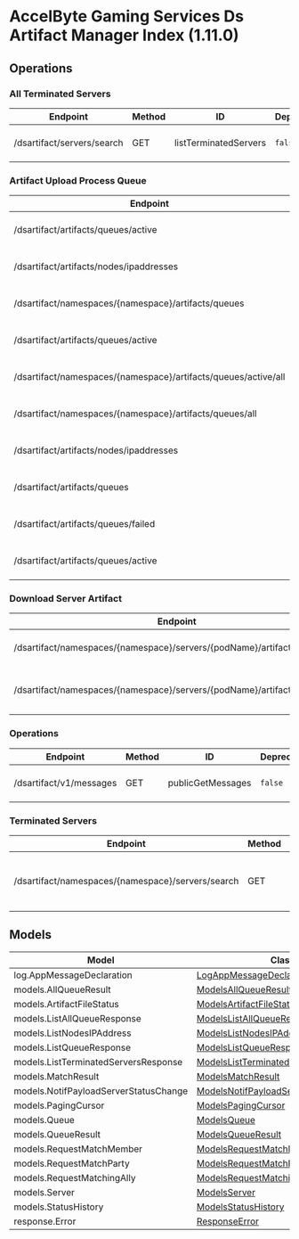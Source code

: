 [//]: # (<< Code generated. DO NOT EDIT!)

[//]: # (<< template file: ags_py_codegen)

# AccelByte Gaming Services Ds Artifact Manager Index (1.11.0)


## Operations

### All Terminated Servers
| Endpoint | Method | ID | Deprecated | Class | Wrapper | Example |
|---|---|---|---|---|---|---|
| /dsartifact/servers/search | GET | listTerminatedServers | `false` | [ListTerminatedServers](../../accelbyte_py_sdk/api/dsartifact/operations/all_terminated_servers/list_terminated_servers.py) | [list_terminated_servers](../../accelbyte_py_sdk/api/dsartifact/wrappers/_all_terminated_servers.py) | [accelbyte_py_sdk_cli dsartifact-list-terminated-servers](../../samples/cli/accelbyte_py_sdk_cli/dsartifact/_list_terminated_servers.py) |

### Artifact Upload Process Queue
| Endpoint | Method | ID | Deprecated | Class | Wrapper | Example |
|---|---|---|---|---|---|---|
| /dsartifact/artifacts/queues/active | DELETE | deleteActiveQueue | `false` | [DeleteActiveQueue](../../accelbyte_py_sdk/api/dsartifact/operations/artifact_upload_process_queue/delete_active_queue.py) | [delete_active_queue](../../accelbyte_py_sdk/api/dsartifact/wrappers/_artifact_upload_process_queue.py) | [accelbyte_py_sdk_cli dsartifact-delete-active-queue](../../samples/cli/accelbyte_py_sdk_cli/dsartifact/_delete_active_queue.py) |
| /dsartifact/artifacts/nodes/ipaddresses | DELETE | deleteNodeByID | `false` | [DeleteNodeByID](../../accelbyte_py_sdk/api/dsartifact/operations/artifact_upload_process_queue/delete_node_by_id.py) | [delete_node_by_id](../../accelbyte_py_sdk/api/dsartifact/wrappers/_artifact_upload_process_queue.py) | [accelbyte_py_sdk_cli dsartifact-delete-node-by-id](../../samples/cli/accelbyte_py_sdk_cli/dsartifact/_delete_node_by_id.py) |
| /dsartifact/namespaces/{namespace}/artifacts/queues | DELETE | deleteQueue | `false` | [DeleteQueue](../../accelbyte_py_sdk/api/dsartifact/operations/artifact_upload_process_queue/delete_queue.py) | [delete_queue](../../accelbyte_py_sdk/api/dsartifact/wrappers/_artifact_upload_process_queue.py) | [accelbyte_py_sdk_cli dsartifact-delete-queue](../../samples/cli/accelbyte_py_sdk_cli/dsartifact/_delete_queue.py) |
| /dsartifact/artifacts/queues/active | GET | getActiveQueue | `false` | [GetActiveQueue](../../accelbyte_py_sdk/api/dsartifact/operations/artifact_upload_process_queue/get_active_queue.py) | [get_active_queue](../../accelbyte_py_sdk/api/dsartifact/wrappers/_artifact_upload_process_queue.py) | [accelbyte_py_sdk_cli dsartifact-get-active-queue](../../samples/cli/accelbyte_py_sdk_cli/dsartifact/_get_active_queue.py) |
| /dsartifact/namespaces/{namespace}/artifacts/queues/active/all | GET | listAllActiveQueue | `false` | [ListAllActiveQueue](../../accelbyte_py_sdk/api/dsartifact/operations/artifact_upload_process_queue/list_all_active_queue.py) | [list_all_active_queue](../../accelbyte_py_sdk/api/dsartifact/wrappers/_artifact_upload_process_queue.py) | [accelbyte_py_sdk_cli dsartifact-list-all-active-queue](../../samples/cli/accelbyte_py_sdk_cli/dsartifact/_list_all_active_queue.py) |
| /dsartifact/namespaces/{namespace}/artifacts/queues/all | GET | listAllQueue | `false` | [ListAllQueue](../../accelbyte_py_sdk/api/dsartifact/operations/artifact_upload_process_queue/list_all_queue.py) | [list_all_queue](../../accelbyte_py_sdk/api/dsartifact/wrappers/_artifact_upload_process_queue.py) | [accelbyte_py_sdk_cli dsartifact-list-all-queue](../../samples/cli/accelbyte_py_sdk_cli/dsartifact/_list_all_queue.py) |
| /dsartifact/artifacts/nodes/ipaddresses | GET | listNodesIPAddress | `false` | [ListNodesIPAddress](../../accelbyte_py_sdk/api/dsartifact/operations/artifact_upload_process_queue/list_nodes_ip_address.py) | [list_nodes_ip_address](../../accelbyte_py_sdk/api/dsartifact/wrappers/_artifact_upload_process_queue.py) | [accelbyte_py_sdk_cli dsartifact-list-nodes-ip-address](../../samples/cli/accelbyte_py_sdk_cli/dsartifact/_list_nodes_ip_address.py) |
| /dsartifact/artifacts/queues | GET | listQueue | `false` | [ListQueue](../../accelbyte_py_sdk/api/dsartifact/operations/artifact_upload_process_queue/list_queue.py) | [list_queue](../../accelbyte_py_sdk/api/dsartifact/wrappers/_artifact_upload_process_queue.py) | [accelbyte_py_sdk_cli dsartifact-list-queue](../../samples/cli/accelbyte_py_sdk_cli/dsartifact/_list_queue.py) |
| /dsartifact/artifacts/queues/failed | PUT | reportFailedUpload | `false` | [ReportFailedUpload](../../accelbyte_py_sdk/api/dsartifact/operations/artifact_upload_process_queue/report_failed_upload.py) | [report_failed_upload](../../accelbyte_py_sdk/api/dsartifact/wrappers/_artifact_upload_process_queue.py) | [accelbyte_py_sdk_cli dsartifact-report-failed-upload](../../samples/cli/accelbyte_py_sdk_cli/dsartifact/_report_failed_upload.py) |
| /dsartifact/artifacts/queues/active | PUT | setActiveQueue | `false` | [SetActiveQueue](../../accelbyte_py_sdk/api/dsartifact/operations/artifact_upload_process_queue/set_active_queue.py) | [set_active_queue](../../accelbyte_py_sdk/api/dsartifact/wrappers/_artifact_upload_process_queue.py) | [accelbyte_py_sdk_cli dsartifact-set-active-queue](../../samples/cli/accelbyte_py_sdk_cli/dsartifact/_set_active_queue.py) |

### Download Server Artifact
| Endpoint | Method | ID | Deprecated | Class | Wrapper | Example |
|---|---|---|---|---|---|---|
| /dsartifact/namespaces/{namespace}/servers/{podName}/artifacts/exists | GET | checkServerArtifact | `false` | [CheckServerArtifact](../../accelbyte_py_sdk/api/dsartifact/operations/download_server_artifact/check_server_artifact.py) | [check_server_artifact](../../accelbyte_py_sdk/api/dsartifact/wrappers/_download_server_artifact.py) | [accelbyte_py_sdk_cli dsartifact-check-server-artifact](../../samples/cli/accelbyte_py_sdk_cli/dsartifact/_check_server_artifact.py) |
| /dsartifact/namespaces/{namespace}/servers/{podName}/artifacts/download | GET | downloadServerArtifacts | `false` | [DownloadServerArtifacts](../../accelbyte_py_sdk/api/dsartifact/operations/download_server_artifact/download_server_artifacts.py) | [download_server_artifacts](../../accelbyte_py_sdk/api/dsartifact/wrappers/_download_server_artifact.py) | [accelbyte_py_sdk_cli dsartifact-download-server-artifacts](../../samples/cli/accelbyte_py_sdk_cli/dsartifact/_download_server_artifacts.py) |

### Operations
| Endpoint | Method | ID | Deprecated | Class | Wrapper | Example |
|---|---|---|---|---|---|---|
| /dsartifact/v1/messages | GET | publicGetMessages | `false` | [PublicGetMessages](../../accelbyte_py_sdk/api/dsartifact/operations/operations/public_get_messages.py) | [public_get_messages](../../accelbyte_py_sdk/api/dsartifact/wrappers/_operations.py) | [accelbyte_py_sdk_cli dsartifact-public-get-messages](../../samples/cli/accelbyte_py_sdk_cli/dsartifact/_public_get_messages.py) |

### Terminated Servers
| Endpoint | Method | ID | Deprecated | Class | Wrapper | Example |
|---|---|---|---|---|---|---|
| /dsartifact/namespaces/{namespace}/servers/search | GET | listTerminatedServersWithNamespace | `false` | [ListTerminatedServersWithNamespace](../../accelbyte_py_sdk/api/dsartifact/operations/terminated_servers/list_terminated_servers_e10383.py) | [list_terminated_servers_with_namespace](../../accelbyte_py_sdk/api/dsartifact/wrappers/_terminated_servers.py) | [accelbyte_py_sdk_cli dsartifact-list-terminated-servers-with-namespace](../../samples/cli/accelbyte_py_sdk_cli/dsartifact/_list_terminated_servers_with_namespace.py) |


## Models
| Model | Class |
|---|---|
| log.AppMessageDeclaration | [LogAppMessageDeclaration](../../accelbyte_py_sdk/api/dsartifact/models/log_app_message_declaration.py) |
| models.AllQueueResult | [ModelsAllQueueResult](../../accelbyte_py_sdk/api/dsartifact/models/models_all_queue_result.py) |
| models.ArtifactFileStatus | [ModelsArtifactFileStatus](../../accelbyte_py_sdk/api/dsartifact/models/models_artifact_file_status.py) |
| models.ListAllQueueResponse | [ModelsListAllQueueResponse](../../accelbyte_py_sdk/api/dsartifact/models/models_list_all_queue_response.py) |
| models.ListNodesIPAddress | [ModelsListNodesIPAddress](../../accelbyte_py_sdk/api/dsartifact/models/models_list_nodes_ip_address.py) |
| models.ListQueueResponse | [ModelsListQueueResponse](../../accelbyte_py_sdk/api/dsartifact/models/models_list_queue_response.py) |
| models.ListTerminatedServersResponse | [ModelsListTerminatedServersResponse](../../accelbyte_py_sdk/api/dsartifact/models/models_list_terminated_servers_response.py) |
| models.MatchResult | [ModelsMatchResult](../../accelbyte_py_sdk/api/dsartifact/models/models_match_result.py) |
| models.NotifPayloadServerStatusChange | [ModelsNotifPayloadServerStatusChange](../../accelbyte_py_sdk/api/dsartifact/models/models_notif_payload_server_status_change.py) |
| models.PagingCursor | [ModelsPagingCursor](../../accelbyte_py_sdk/api/dsartifact/models/models_paging_cursor.py) |
| models.Queue | [ModelsQueue](../../accelbyte_py_sdk/api/dsartifact/models/models_queue.py) |
| models.QueueResult | [ModelsQueueResult](../../accelbyte_py_sdk/api/dsartifact/models/models_queue_result.py) |
| models.RequestMatchMember | [ModelsRequestMatchMember](../../accelbyte_py_sdk/api/dsartifact/models/models_request_match_member.py) |
| models.RequestMatchParty | [ModelsRequestMatchParty](../../accelbyte_py_sdk/api/dsartifact/models/models_request_match_party.py) |
| models.RequestMatchingAlly | [ModelsRequestMatchingAlly](../../accelbyte_py_sdk/api/dsartifact/models/models_request_matching_ally.py) |
| models.Server | [ModelsServer](../../accelbyte_py_sdk/api/dsartifact/models/models_server.py) |
| models.StatusHistory | [ModelsStatusHistory](../../accelbyte_py_sdk/api/dsartifact/models/models_status_history.py) |
| response.Error | [ResponseError](../../accelbyte_py_sdk/api/dsartifact/models/response_error.py) |
